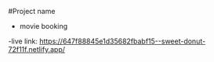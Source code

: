 #Project name
- movie booking

-live link: https://647f88845e1d35682fbabf15--sweet-donut-72f11f.netlify.app/
